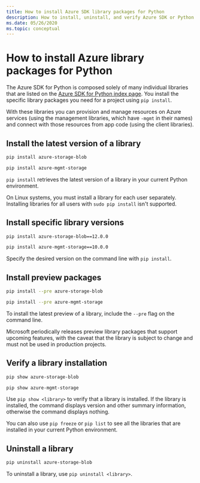 ```yaml
---
title: How to install Azure SDK library packages for Python
description: How to install, uninstall, and verify Azure SDK or Python libraries using pip. Includes details on installing specific versions and preview packages.
ms.date: 05/26/2020
ms.topic: conceptual
---
```


# How to install Azure library packages for Python

The Azure SDK for Python is composed solely of many individual libraries that are listed on the [Azure SDK for Python index page](https://azure.github.io/azure-sdk/releases/latest/all/python.html). You install the specific library packages you need for a project using `pip install`.

With these libraries you can provision and manage resources on Azure services (using the management libraries, which have `-mgmt` in their names) and connect with those resources from app code (using the client libraries).

## Install the latest version of a library

```bash
pip install azure-storage-blob
```

```bash
pip install azure-mgmt-storage
```

`pip install` retrieves the latest version of a library in your current Python environment.

On Linux systems, you must install a library for each user separately. Installing libraries for all users with `sudo pip install` isn't supported.

## Install specific library versions

```bash
pip install azure-storage-blob==12.0.0
```

```bash
pip install azure-mgmt-storage==10.0.0
```

Specify the desired version on the command line with `pip install`.

## Install preview packages

```bash
pip install --pre azure-storage-blob
```

```bash
pip install --pre azure-mgmt-storage
```

To install the latest preview of a library, include the `--pre` flag on the command line.

Microsoft periodically releases preview library packages that support upcoming features, with the caveat that the library is subject to change and must not be used in production projects.

## Verify a library installation

```bash
pip show azure-storage-blob
```

```bash
pip show azure-mgmt-storage
```

Use `pip show <library>` to verify that a library is installed. If the library is installed, the command displays version and other summary information, otherwise the command displays nothing.

You can also use `pip freeze` or `pip list` to see all the libraries that are installed in your current Python environment.

## Uninstall a library

```bash
pip uninstall azure-storage-blob
```

To uninstall a library, use `pip uninstall <library>`.
